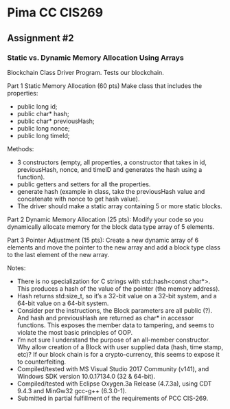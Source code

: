 
# Pima CC CIS269 
## Assignment #2 
### Static vs. Dynamic Memory Allocation Using Arrays

Blockchain Class Driver Program. Tests our blockchain.

Part 1 Static Memory Allocation (60 pts)
Make class that includes the properties:
* public long id;
* public char* hash;
* public char* previousHash;
* public long nonce;
* public long timeId;

Methods:
* 3 constructors (empty, all properties, a constructor that takes in id,  previousHash, nonce, and timeID and generates the hash using a function).
* public getters and setters for all the properties.
* generate hash (example in class, take the previousHash value and concatenate with nonce to get hash value).
* The driver should make a static array containing 5 or more static blocks.

Part 2 Dynamic Memory Allocation (25 pts):
 Modify your code so you dynamically allocate memory for the block data type  array of 5 elements.

Part 3 Pointer Adjustment (15 pts):
Create a new dynamic array of 6 elements and move the pointer to the new array and add a block type class to the last element of the new array.

Notes:
* There is no specialization for C strings with std::hash<const char*>.  This produces a hash of the value of the pointer (the memory address).
* Hash returns std:size_t, so it’s a 32-bit value on a 32-bit system, and a 64-bit value on a 64-bit system.
* Consider per the instructions, the Block parameters are all public (?).  And hash and previousHash are returned as char* in accessor functions. This exposes the member data to tampering, and seems to violate the most basic principles of OOP.
* I’m not sure I understand the purpose of an all-member constructor. Why allow creation of a Block with user supplied data (hash, time stamp, etc)? If our block chain is for a crypto-currency, this seems to expose it to counterfeiting.
* Compiled/tested with MS Visual Studio 2017 Community (v141), and Windows SDK version 10.0.17134.0 (32 & 64-bit).
* Compiled/tested with Eclipse Oxygen.3a Release (4.7.3a), using CDT 9.4.3 and MinGw32 gcc-g++ (6.3.0-1).
* Submitted in partial fulfillment of the requirements of PCC CIS-269.
